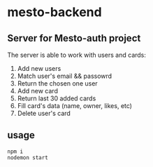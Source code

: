 # mesto-backend

## Server for Mesto-auth project

The server is able to work with users and cards:
1. Add new users
2. Match user's email && passowrd
3. Return the chosen one user
4. Add new card
5. Return last 30 added cards
6. Fill card's data (name, owner, likes, etc)
7. Delete user's card

## usage

```
npm i
nodemon start
```

